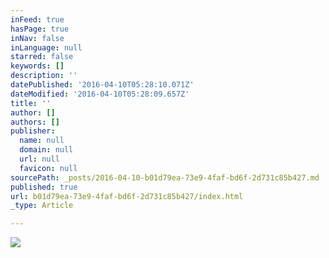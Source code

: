 ```yaml
---
inFeed: true
hasPage: true
inNav: false
inLanguage: null
starred: false
keywords: []
description: ''
datePublished: '2016-04-10T05:28:10.071Z'
dateModified: '2016-04-10T05:28:09.657Z'
title: ''
author: []
authors: []
publisher:
  name: null
  domain: null
  url: null
  favicon: null
sourcePath: _posts/2016-04-10-b01d79ea-73e9-4faf-bd6f-2d731c85b427.md
published: true
url: b01d79ea-73e9-4faf-bd6f-2d731c85b427/index.html
_type: Article

---
```

![](https://the-grid-user-content.s3-us-west-2.amazonaws.com/767d3ec7-d75f-4255-8491-2ab432dd33a8.jpg)